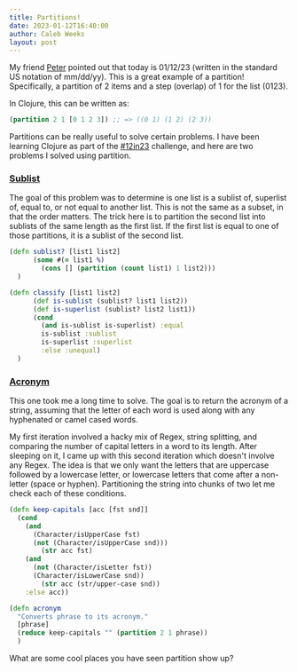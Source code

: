 ```yaml
---
title: Partitions!
date: 2023-01-12T16:40:00
author: Caleb Weeks
layout: post
---
```


My friend [Peter](https://github.com/plpullen) pointed out that today is 01/12/23 (written in the standard US notation of mm/dd/yy). This is a great example of a partition! Specifically, a partition of 2 items and a step (overlap) of 1 for the list (0123).

In Clojure, this can be written as:
```clojure
(partition 2 1 [0 1 2 3]) ;; => ((0 1) (1 2) (2 3))
```

Partitions can be really useful to solve certain problems. I have been learning Clojure as part of the [#12in23](https://exercism.org/challenges/12in23) challenge, and here are two problems I solved using partition.

### [Sublist](https://exercism.org/tracks/clojure/exercises/sublist)
The goal of this problem was to determine is one list is a sublist of, superlist of, equal to, or not equal to another list. This is not the same as a subset, in that the order matters. The trick here is to partition the second list into sublists of the same length as the first list. If the first list is equal to one of those partitions, it is a sublist of the second list.
```clojure
(defn sublist? [list1 list2]
      (some #(= list1 %)
        (cons [] (partition (count list1) 1 list2)))
  )

(defn classify [list1 list2]
      (def is-sublist (sublist? list1 list2))
      (def is-superlist (sublist? list2 list1))
      (cond
        (and is-sublist is-superlist) :equal
        is-sublist :sublist
        is-superlist :superlist
        :else :unequal)
  )
```

### [Acronym](https://exercism.org/tracks/clojure/exercises/acronym)
This one took me a long time to solve. The goal is to return the acronym of a string, assuming that the letter of each word is used along with any hyphenated or camel cased words.

My first iteration involved a hacky mix of Regex, string splitting, and comparing the number of capital letters in a word to its length. After sleeping on it, I came up with this second iteration which doesn't involve any Regex. The idea is that we only want the letters that are uppercase followed by a lowercase letter, or lowercase letters that come after a non-letter (space or hyphen). Partitioning the string into chunks of two let me check each of these conditions.
```clojure
(defn keep-capitals [acc [fst snd]]
  (cond
    (and
      (Character/isUpperCase fst)
      (not (Character/isUpperCase snd)))
        (str acc fst) 
    (and
      (not (Character/isLetter fst))
      (Character/isLowerCase snd))
        (str acc (str/upper-case snd))
    :else acc))

(defn acronym
  "Converts phrase to its acronym."
  [phrase]
  (reduce keep-capitals "" (partition 2 1 phrase))
  )
```

What are some cool places you have seen partition show up?
